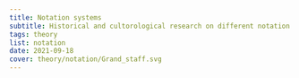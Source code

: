 ```yaml
---
title: Notation systems
subtitle: Historical and cultorological research on different notation systems
tags: theory
list: notation
date: 2021-09-18
cover: theory/notation/Grand_staff.svg
---
```


